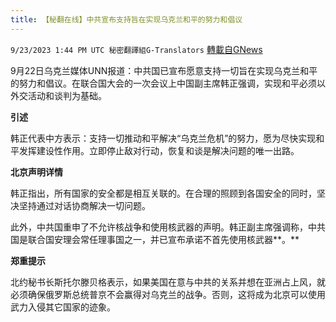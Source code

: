 ```yaml
---
title: 【秘翻在线】中共宣布支持旨在实现乌克兰和平的努力和倡议
---
```

`9/23/2023 1:44 PM UTC 秘密翻譯組G-Translators` [轉載自GNews](https://gnews.org/articles/1730859)

9月22日乌克兰媒体UNN报道：中共国已宣布愿意支持一切旨在实现乌克兰和平的努力和倡议。在联合国大会的一次会议上中国副主席韩正强调，实现和平必须以外交活动和谈判为基础。

**引述**

韩正代表中方表示：支持一切推动和平解决“乌克兰危机”的努力，愿为尽快实现和平发挥建设性作用。立即停止敌对行动，恢复和谈是解决问题的唯一出路。

**北京声明详情**

韩正指出，所有国家的安全都是相互关联的。在合理的照顾到各国安全的同时，坚决坚持通过对话协商解决一切问题。

此外，中共国重申了不允许核战争和使用核武器的声明。韩正副主席强调称，中共国是联合国安理会常任理事国之一，并已宣布承诺不首先使用核武器**。**

**郑重提示**

北约秘书长斯托尔滕贝格表示，如果美国在意与中共的关系并想在亚洲占上风，就必须确保俄罗斯总统普京不会赢得对乌克兰的战争。否则，这将成为北京可以使用武力入侵其它国家的迹象。
